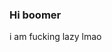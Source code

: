 ### Hi boomer

<!--
**Ismashedmyipad/Ismashedmyipad** is a ✨ _special_ ✨ repository because its `README.md` (this file) appears on your GitHub profile.

Here are some ideas to get you started:

- 🔭 I’m currently working on this maybe
- 🌱 I’m currently learning how to gnome
- 👯 I’m looking to collaborate on nothing boomer
- 🤔 I’m looking for help with idk lol im just messing with this
- 💬 Ask me about rickrolls
- 📫 How to reach me: you dont
- 😄 Pronouns: dsf
- ⚡ Fun fact: GitHub needs to stfu on emails
--> i am fucking lazy lmao
